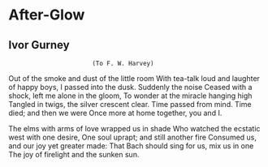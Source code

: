 # After-Glow
## Ivor Gurney
                           (To F. W. Harvey)
Out of the smoke and dust of the little room
With tea-talk loud and laughter of happy boys,
I passed into the dusk. Suddenly the noise
Ceased with a shock, left me alone in the gloom,
To wonder at the miracle hanging high
Tangled in twigs, the silver crescent clear.
Time passed from mind. Time died; and then we were
Once more at home together, you and I.

The elms with arms of love wrapped us in shade
Who watched the ecstatic west with one desire,
One soul uprapt; and still another fire
Consumed us, and our joy yet greater made:
That Bach should sing for us, mix us in one
The joy of firelight and the sunken sun.